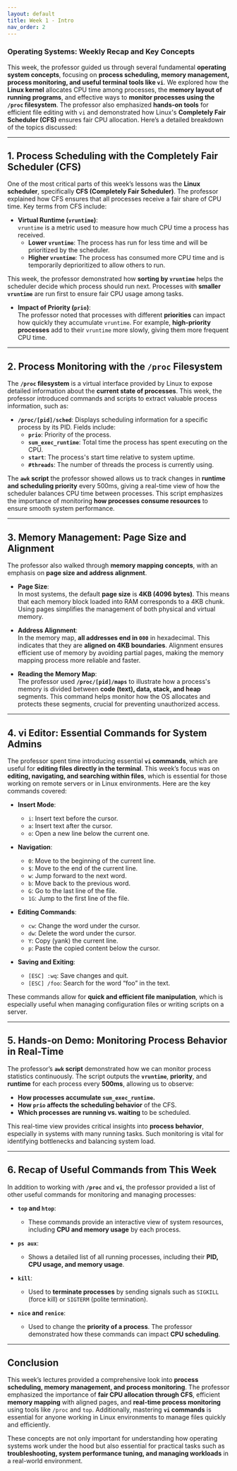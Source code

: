 ```yaml
---
layout: default
title: Week 1 - Intro
nav_order: 2
---
```


### **Operating Systems: Weekly Recap and Key Concepts**  

This week, the professor guided us through several fundamental **operating system concepts**, focusing on **process scheduling, memory management, process monitoring, and useful terminal tools like `vi`**. We explored how the **Linux kernel** allocates CPU time among processes, the **memory layout of running programs**, and effective ways to **monitor processes using the `/proc` filesystem**. The professor also emphasized **hands-on tools** for efficient file editing with `vi` and demonstrated how Linux's **Completely Fair Scheduler (CFS)** ensures fair CPU allocation. Here’s a detailed breakdown of the topics discussed:

---

## **1. Process Scheduling with the Completely Fair Scheduler (CFS)**

One of the most critical parts of this week’s lessons was the **Linux scheduler**, specifically **CFS (Completely Fair Scheduler)**. The professor explained how CFS ensures that all processes receive a fair share of CPU time. Key terms from CFS include:

- **Virtual Runtime (`vruntime`)**:  
  `vruntime` is a metric used to measure how much CPU time a process has received.  
  - **Lower `vruntime`**: The process has run for less time and will be prioritized by the scheduler.  
  - **Higher `vruntime`**: The process has consumed more CPU time and is temporarily deprioritized to allow others to run.

This week, the professor demonstrated how **sorting by `vruntime`** helps the scheduler decide which process should run next. Processes with **smaller `vruntime`** are run first to ensure fair CPU usage among tasks.

- **Impact of Priority (`prio`)**:  
  The professor noted that processes with different **priorities** can impact how quickly they accumulate `vruntime`. For example, **high-priority processes** add to their `vruntime` more slowly, giving them more frequent CPU time.

---

## **2. Process Monitoring with the `/proc` Filesystem**

The **`/proc` filesystem** is a virtual interface provided by Linux to expose detailed information about the **current state of processes**. This week, the professor introduced commands and scripts to extract valuable process information, such as:

- **`/proc/[pid]/sched`**: Displays scheduling information for a specific process by its PID. Fields include:
  - **`prio`**: Priority of the process.
  - **`sum_exec_runtime`**: Total time the process has spent executing on the CPU.
  - **`start`**: The process's start time relative to system uptime.
  - **`#threads`**: The number of threads the process is currently using.

The **`awk` script** the professor showed allows us to track changes in **runtime and scheduling priority** every 500ms, giving a real-time view of how the scheduler balances CPU time between processes. This script emphasizes the importance of monitoring **how processes consume resources** to ensure smooth system performance.

---

## **3. Memory Management: Page Size and Alignment**  
The professor also walked through **memory mapping concepts**, with an emphasis on **page size and address alignment**. 

- **Page Size**:  
  In most systems, the default **page size** is **4KB (4096 bytes)**. This means that each memory block loaded into RAM corresponds to a 4KB chunk. Using pages simplifies the management of both physical and virtual memory.

- **Address Alignment**:  
  In the memory map, **all addresses end in `000`** in hexadecimal. This indicates that they are **aligned on 4KB boundaries**. Alignment ensures efficient use of memory by avoiding partial pages, making the memory mapping process more reliable and faster.

- **Reading the Memory Map**:  
  The professor used **`/proc/[pid]/maps`** to illustrate how a process's memory is divided between **code (text), data, stack, and heap** segments. This command helps monitor how the OS allocates and protects these segments, crucial for preventing unauthorized access.

---

## **4. vi Editor: Essential Commands for System Admins**

The professor spent time introducing essential **`vi` commands**, which are useful for **editing files directly in the terminal**. This week’s focus was on **editing, navigating, and searching within files**, which is essential for those working on remote servers or in Linux environments. Here are the key commands covered:

- **Insert Mode**:  
  - `i`: Insert text before the cursor.  
  - `a`: Insert text after the cursor.  
  - `o`: Open a new line below the current one.  

- **Navigation**:  
  - `0`: Move to the beginning of the current line.  
  - `$`: Move to the end of the current line.  
  - `w`: Jump forward to the next word.  
  - `b`: Move back to the previous word.  
  - `G`: Go to the last line of the file.  
  - `1G`: Jump to the first line of the file.  

- **Editing Commands**:  
  - `cw`: Change the word under the cursor.  
  - `dw`: Delete the word under the cursor.  
  - `Y`: Copy (yank) the current line.  
  - `p`: Paste the copied content below the cursor.  

- **Saving and Exiting**:  
  - `[ESC] :wq`: Save changes and quit.  
  - `[ESC] /foo`: Search for the word “foo” in the text.

These commands allow for **quick and efficient file manipulation**, which is especially useful when managing configuration files or writing scripts on a server.

---

## **5. Hands-on Demo: Monitoring Process Behavior in Real-Time**

The professor’s **`awk` script** demonstrated how we can monitor process statistics continuously. The script outputs the **`vruntime`**, **priority**, and **runtime** for each process every **500ms**, allowing us to observe:

- **How processes accumulate `sum_exec_runtime`.**
- **How `prio` affects the scheduling behavior** of the CFS.
- **Which processes are running vs. waiting** to be scheduled.

This real-time view provides critical insights into **process behavior**, especially in systems with many running tasks. Such monitoring is vital for identifying bottlenecks and balancing system load.

---

## **6. Recap of Useful Commands from This Week**

In addition to working with **`/proc`** and **`vi`**, the professor provided a list of other useful commands for monitoring and managing processes:

- **`top` and `htop`**:  
  - These commands provide an interactive view of system resources, including **CPU and memory usage** by each process.

- **`ps aux`**:  
  - Shows a detailed list of all running processes, including their **PID, CPU usage, and memory usage**.

- **`kill`**:  
  - Used to **terminate processes** by sending signals such as `SIGKILL` (force kill) or `SIGTERM` (polite termination).

- **`nice` and `renice`**:  
  - Used to change the **priority of a process**. The professor demonstrated how these commands can impact **CPU scheduling**.

---

## **Conclusion**

This week’s lectures provided a comprehensive look into **process scheduling, memory management, and process monitoring**. The professor emphasized the importance of **fair CPU allocation through CFS**, efficient **memory mapping** with aligned pages, and **real-time process monitoring** using tools like `/proc` and `top`. Additionally, mastering **`vi` commands** is essential for anyone working in Linux environments to manage files quickly and efficiently.

These concepts are not only important for understanding how operating systems work under the hood but also essential for practical tasks such as **troubleshooting, system performance tuning, and managing workloads** in a real-world environment.
